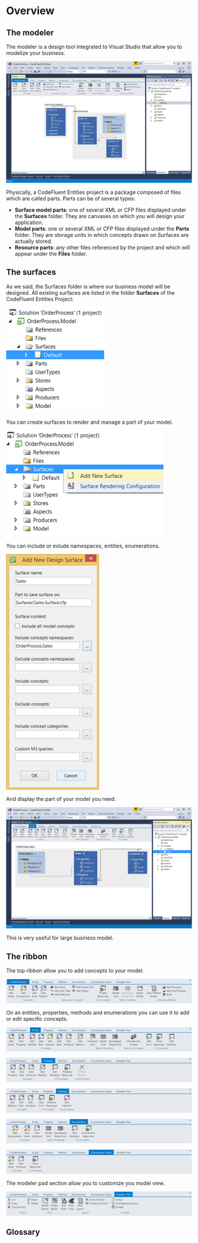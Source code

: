 # Overview

## The modeler

The modeler is a design tool integrated to Visual Studio that allow you to modelize your business.

![](img/modeling-02.png)

Physically, a CodeFluent Entities project is a package composed of files which are called parts. Parts can be of several types:

* **Surface model parts**: one of several XML or CFP files displayed under the **Surfaces** folder. They are canvases on which you will design your application.
* **Model parts**: one or several XML or CFP files displayed under the **Parts** folder. They are storage units in which concepts drawn on Surfaces are actually stored.
* **Resource parts**: any other files referenced by the project and which will appear under the **Files** folder. 

## The surfaces

As we said, the Surfaces folder is where our business model will be designed. All existing surfaces are listed in the folder **Surfaces** of the CodeFluent Entities Project:

![](img/modeling-01.png)

You can create surfaces to render and manage a part of your model.

![](img/modeling-10.png)

You can include or exlude namespaces, entities, enumerations.

![](img/modeling-11.png)

And display the part of your model you need.

![](img/modeling-12.png)

This is very useful for large business model.

## The ribbon

The top ribbon allow you to add concepts to your model.

![](img/modeling-03.png)

On an entities, properties, methods and enumerations you can use it to add or edit specific concepts.

![](img/modeling-04.png)

![](img/modeling-05.png)

![](img/modeling-06.png)

![](img/modeling-07.png)

![](img/modeling-08.png)

The modeler pad section allow you to customize you model view.

![](img/modeling-09.png)

## Glossary